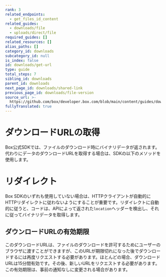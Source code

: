 ```yaml
---
rank: 3
related_endpoints:
  - get_files_id_content
related_guides:
  - downloads/file
  - uploads/direct/file
required_guides: []
related_resources: []
alias_paths: []
category_id: downloads
subcategory_id: null
is_index: false
id: downloads/get-url
type: guide
total_steps: 7
sibling_id: downloads
parent_id: downloads
next_page_id: downloads/shared-link
previous_page_id: downloads/file-version
source_url: >-
  https://github.com/box/developer.box.com/blob/main/content/guides/downloads/get-url.md
fullyTranslated: true
---
```

# ダウンロードURLの取得

Box公式SDKでは、ファイルのダウンロード時にバイナリデータが返されます。代わりにデータのダウンロードURLを取得する場合は、SDKの以下のメソッドを使用します。

<Samples id="get_files_id_content" variant="get_url">

</Samples>

<Message warning>

# リダイレクト

Box SDKのいずれも使用していない場合は、HTTPクライアントが自動的にHTTPリダイレクトに従わないようにすることが重要です。リダイレクトに自動的に従うと、コードは、APIによって返された`location`ヘッダーを検出し、それに従ってバイナリデータを取得します。

</Message>

## ダウンロードURLの有効期限

このダウンロードURLは、ファイルのダウンロードを許可するためにユーザーのブラウザに渡すことができますが、このURLが期限切れになった後でダウンロードするには再度リクエストする必要があります。ほとんどの場合、ダウンロードURLは15分間有効です。その後、新しいURLをリクエストする必要があります。この有効期限は、事前の通知なしに変更される場合があります。

[api]: e://get_files_id_content